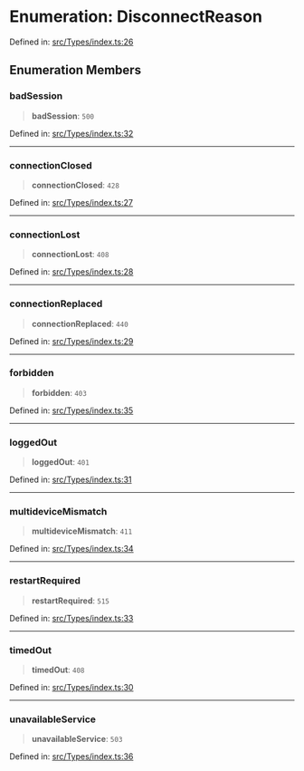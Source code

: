 # Enumeration: DisconnectReason

Defined in: [src/Types/index.ts:26](https://github.com/Fokusdotid/Baileys/blob/039f28db78950e3bac7c407f144ea390dcdf207d/src/Types/index.ts#L26)

## Enumeration Members

### badSession

> **badSession**: `500`

Defined in: [src/Types/index.ts:32](https://github.com/Fokusdotid/Baileys/blob/039f28db78950e3bac7c407f144ea390dcdf207d/src/Types/index.ts#L32)

***

### connectionClosed

> **connectionClosed**: `428`

Defined in: [src/Types/index.ts:27](https://github.com/Fokusdotid/Baileys/blob/039f28db78950e3bac7c407f144ea390dcdf207d/src/Types/index.ts#L27)

***

### connectionLost

> **connectionLost**: `408`

Defined in: [src/Types/index.ts:28](https://github.com/Fokusdotid/Baileys/blob/039f28db78950e3bac7c407f144ea390dcdf207d/src/Types/index.ts#L28)

***

### connectionReplaced

> **connectionReplaced**: `440`

Defined in: [src/Types/index.ts:29](https://github.com/Fokusdotid/Baileys/blob/039f28db78950e3bac7c407f144ea390dcdf207d/src/Types/index.ts#L29)

***

### forbidden

> **forbidden**: `403`

Defined in: [src/Types/index.ts:35](https://github.com/Fokusdotid/Baileys/blob/039f28db78950e3bac7c407f144ea390dcdf207d/src/Types/index.ts#L35)

***

### loggedOut

> **loggedOut**: `401`

Defined in: [src/Types/index.ts:31](https://github.com/Fokusdotid/Baileys/blob/039f28db78950e3bac7c407f144ea390dcdf207d/src/Types/index.ts#L31)

***

### multideviceMismatch

> **multideviceMismatch**: `411`

Defined in: [src/Types/index.ts:34](https://github.com/Fokusdotid/Baileys/blob/039f28db78950e3bac7c407f144ea390dcdf207d/src/Types/index.ts#L34)

***

### restartRequired

> **restartRequired**: `515`

Defined in: [src/Types/index.ts:33](https://github.com/Fokusdotid/Baileys/blob/039f28db78950e3bac7c407f144ea390dcdf207d/src/Types/index.ts#L33)

***

### timedOut

> **timedOut**: `408`

Defined in: [src/Types/index.ts:30](https://github.com/Fokusdotid/Baileys/blob/039f28db78950e3bac7c407f144ea390dcdf207d/src/Types/index.ts#L30)

***

### unavailableService

> **unavailableService**: `503`

Defined in: [src/Types/index.ts:36](https://github.com/Fokusdotid/Baileys/blob/039f28db78950e3bac7c407f144ea390dcdf207d/src/Types/index.ts#L36)
